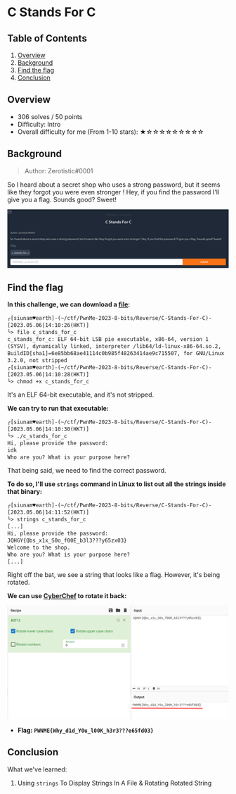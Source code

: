 # C Stands For C

## Table of Contents

1. [Overview](#overview)
2. [Background](#background)
3. [Find the flag](#find-the-flag)
4. [Conclusion](#conclusion)

## Overview

- 306 solves / 50 points
- Difficulty: Intro
- Overall difficulty for me (From 1-10 stars): ★☆☆☆☆☆☆☆☆☆

## Background

> Author: Zerotistic#0001

So I heard about a secret shop who uses a strong password, but it seems like they forgot you were even stronger ! Hey, if you find the password I'll give you a flag. Sounds good? Sweet!

![](https://github.com/siunam321/CTF-Writeups/blob/main/PwnMe-2023-8-bits/images/Pasted%20image%2020230506141006.png)

## Find the flag

**In this challenge, we can download a [file](https://github.com/siunam321/CTF-Writeups/blob/main/PwnMe-2023-8-bits/Reverse/C-Stands-For-C/c_stands_for_c):**
```shell
┌[siunam♥earth]-(~/ctf/PwnMe-2023-8-bits/Reverse/C-Stands-For-C)-[2023.05.06|14:10:26(HKT)]
└> file c_stands_for_c 
c_stands_for_c: ELF 64-bit LSB pie executable, x86-64, version 1 (SYSV), dynamically linked, interpreter /lib64/ld-linux-x86-64.so.2, BuildID[sha1]=6e85bb68ae41114c0b985f48263414ae9c715507, for GNU/Linux 3.2.0, not stripped
┌[siunam♥earth]-(~/ctf/PwnMe-2023-8-bits/Reverse/C-Stands-For-C)-[2023.05.06|14:10:28(HKT)]
└> chmod +x c_stands_for_c
```

It's an ELF 64-bit executable, and it's not stripped.

**We can try to run that executable:**
```shell
┌[siunam♥earth]-(~/ctf/PwnMe-2023-8-bits/Reverse/C-Stands-For-C)-[2023.05.06|14:10:30(HKT)]
└> ./c_stands_for_c 
Hi, please provide the password:
idk
Who are you? What is your purpose here?
```

That being said, we need to find the correct password.

**To do so, I'll use `strings` command in Linux to list out all the strings inside that binary:**
```shell
┌[siunam♥earth]-(~/ctf/PwnMe-2023-8-bits/Reverse/C-Stands-For-C)-[2023.05.06|14:11:52(HKT)]
└> strings c_stands_for_c
[...]
Hi, please provide the password:
JQHGY{Qbs_x1x_S0o_f00E_b3l3???y65zx03}
Welcome to the shop.
Who are you? What is your purpose here?
[...]
```

Right off the bat, we see a string that looks like a flag. However, it's being rotated.

**We can use [CyberChef](https://gchq.github.io/CyberChef/) to rotate it back:**

![](https://github.com/siunam321/CTF-Writeups/blob/main/PwnMe-2023-8-bits/images/Pasted%20image%2020230506141355.png)

- **Flag: `PWNME{Why_d1d_Y0u_l00K_h3r3???e65fd03}`**

## Conclusion

What we've learned:

1. Using `strings` To Display Strings In A File & Rotating Rotated String